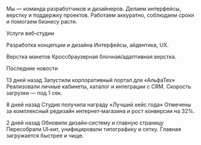 <!-- Главный блок «О веб‑студии» -->

Мы — команда разработчиков и дизайнеров. Делаем интерфейсы, верстку и поддержку проектов. Работаем аккуратно, соблюдаем сроки и помогаем бизнесу расти.

Услуги веб‑студии

Разработка концепции и дизайна
Интерфейсы, айдентика, UX.

Верстка макетов
Кроссбраузерная блочная/адаптивная верстка.

Последние новости

13 дней назад
Запустили корпоративный портал для «АльфаТех»
Реализовали личные кабинеты, каталог и интеграции с CRM. Скорость загрузки — под 1 сек.

8 дней назад
Студия получила награду «Лучший кейс года»
Отмечены за комплексный редизайн интернет‑магазина и рост конверсии на 32%.

2 дней назад
Обновили дизайн‑систему и главную страницу
Пересобрали UI‑кит, унифицировали типографику и сетку. Главная загружается быстрее и чище.
